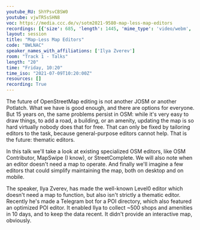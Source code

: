 ```yaml
---
youtube_RU: ShYPsvCBSW0
youtube: vjwTR5sSHN8
voc: https://media.ccc.de/v/sotm2021-9580-map-less-map-editors
recordings: [{'size': 685, 'length': 1445, 'mime_type': 'video/webm', 'language': 'eng-rus', 'filename': 'sotm2021-9580-eng-rus-Map-Less_Map_Editors_webm-hd.webm', 'state': 'new', 'folder': 'webm-hd', 'high_quality': True, 'width': 1920, 'height': 1080, 'updated_at': '2021-10-26T23:25:59.951+02:00', 'recording_url': 'https://cdn.media.ccc.de/events/sotm/2021/webm-hd/sotm2021-9580-eng-rus-Map-Less_Map_Editors_webm-hd.webm', 'url': 'https://api.media.ccc.de/public/recordings/55380', 'event_url': 'https://api.media.ccc.de/public/events/3f461b95-7f66-54c7-b6fb-8355f8c50157', 'conference_url': 'https://api.media.ccc.de/public/conferences/sotm2021'}, {'size': 182, 'length': 1445, 'mime_type': 'video/webm', 'language': 'eng-rus', 'filename': 'sotm2021-9580-eng-rus-Map-Less_Map_Editors_webm-sd.webm', 'state': 'new', 'folder': 'webm-sd', 'high_quality': False, 'width': 720, 'height': 576, 'updated_at': '2021-10-26T22:49:40.919+02:00', 'recording_url': 'https://cdn.media.ccc.de/events/sotm/2021/webm-sd/sotm2021-9580-eng-rus-Map-Less_Map_Editors_webm-sd.webm', 'url': 'https://api.media.ccc.de/public/recordings/55377', 'event_url': 'https://api.media.ccc.de/public/events/3f461b95-7f66-54c7-b6fb-8355f8c50157', 'conference_url': 'https://api.media.ccc.de/public/conferences/sotm2021'}, {'size': 22, 'length': 1445, 'mime_type': 'audio/mpeg', 'language': 'eng', 'filename': 'sotm2021-9580-eng-Map-Less_Map_Editors_mp3.mp3', 'state': 'new', 'folder': 'mp3', 'high_quality': False, 'width': 0, 'height': 0, 'updated_at': '2021-10-26T22:29:15.002+02:00', 'recording_url': 'https://cdn.media.ccc.de/events/sotm/2021/mp3/sotm2021-9580-eng-Map-Less_Map_Editors_mp3.mp3', 'url': 'https://api.media.ccc.de/public/recordings/55376', 'event_url': 'https://api.media.ccc.de/public/events/3f461b95-7f66-54c7-b6fb-8355f8c50157', 'conference_url': 'https://api.media.ccc.de/public/conferences/sotm2021'}, {'size': 167, 'length': 1445, 'mime_type': 'video/mp4', 'language': 'eng-rus', 'filename': 'sotm2021-9580-eng-rus-Map-Less_Map_Editors_sd.mp4', 'state': 'new', 'folder': 'h264-sd', 'high_quality': False, 'width': 720, 'height': 576, 'updated_at': '2021-10-26T22:24:40.203+02:00', 'recording_url': 'https://cdn.media.ccc.de/events/sotm/2021/h264-sd/sotm2021-9580-eng-rus-Map-Less_Map_Editors_sd.mp4', 'url': 'https://api.media.ccc.de/public/recordings/55374', 'event_url': 'https://api.media.ccc.de/public/events/3f461b95-7f66-54c7-b6fb-8355f8c50157', 'conference_url': 'https://api.media.ccc.de/public/conferences/sotm2021'}, {'size': 632, 'length': 1445, 'mime_type': 'video/mp4', 'language': 'eng-rus', 'filename': 'sotm2021-9580-eng-rus-Map-Less_Map_Editors_hd.mp4', 'state': 'new', 'folder': 'h264-hd', 'high_quality': True, 'width': 1920, 'height': 1080, 'updated_at': '2021-10-26T22:19:31.596+02:00', 'recording_url': 'https://cdn.media.ccc.de/events/sotm/2021/h264-hd/sotm2021-9580-eng-rus-Map-Less_Map_Editors_hd.mp4', 'url': 'https://api.media.ccc.de/public/recordings/55373', 'event_url': 'https://api.media.ccc.de/public/events/3f461b95-7f66-54c7-b6fb-8355f8c50157', 'conference_url': 'https://api.media.ccc.de/public/conferences/sotm2021'}, {'size': 609, 'length': 1445, 'mime_type': 'video/mp4', 'language': 'rus', 'filename': 'sotm2021-9580-rus-Map-Less_Map_Editors.mp4', 'state': 'new', 'folder': 'h264-hd', 'high_quality': True, 'width': 1920, 'height': 1080, 'updated_at': '2021-10-26T22:19:07.554+02:00', 'recording_url': 'https://cdn.media.ccc.de/events/sotm/2021/h264-hd/sotm2021-9580-rus-Map-Less_Map_Editors.mp4', 'url': 'https://api.media.ccc.de/public/recordings/55372', 'event_url': 'https://api.media.ccc.de/public/events/3f461b95-7f66-54c7-b6fb-8355f8c50157', 'conference_url': 'https://api.media.ccc.de/public/conferences/sotm2021'}, {'size': 609, 'length': 1445, 'mime_type': 'video/mp4', 'language': 'eng', 'filename': 'sotm2021-9580-eng-Map-Less_Map_Editors.mp4', 'state': 'new', 'folder': 'h264-hd', 'high_quality': True, 'width': 1920, 'height': 1080, 'updated_at': '2021-10-26T22:18:44.047+02:00', 'recording_url': 'https://cdn.media.ccc.de/events/sotm/2021/h264-hd/sotm2021-9580-eng-Map-Less_Map_Editors.mp4', 'url': 'https://api.media.ccc.de/public/recordings/55371', 'event_url': 'https://api.media.ccc.de/public/events/3f461b95-7f66-54c7-b6fb-8355f8c50157', 'conference_url': 'https://api.media.ccc.de/public/conferences/sotm2021'}]
layout: session
title: "Map-Less Map Editors"
code: "BWLNAC"
speaker_names_with_affiliations: ['Ilya Zverev']
room: "Track 1 - Talks"
length: "20"
time: "Friday, 10:20"
time_iso: "2021-07-09T10:20:00Z"
resources: []
recording: True
---
```

The future of OpenStreetMap editing is not another JOSM or another Potlatch. What we have is good enough, and there are options for everyone. But 15 years on, the same problems persist in OSM: while it's very easy to draw things, to add a road, a building, or an amenity, updating the map is so hard virtually nobody does that for free. That can only be fixed by tailoring editors to the task, because general-purpose editors cannot help. That is the future: thematic editors.

In this talk we'll take a look at existing specialized OSM editors, like  OSM Contributor, MapSwipe (I know), or StreetComplete. We will also note when an editor doesn't need a map to operate. And finally we'll imagine a few editors that could simplify maintaining the map, both on desktop and on mobile.

The speaker, Ilya Zverev, has made the well-known Level0 editor which doesn't need a map to function, but also isn't strictly a thematic editor. Recently he's made a Telegram bot for a POI directory, which also featured an optimized POI editor. It enabled Ilya to collect ~500 shops and amenities in 10 days, and to keep the data recent. It didn't provide an interactive map, obviously.
